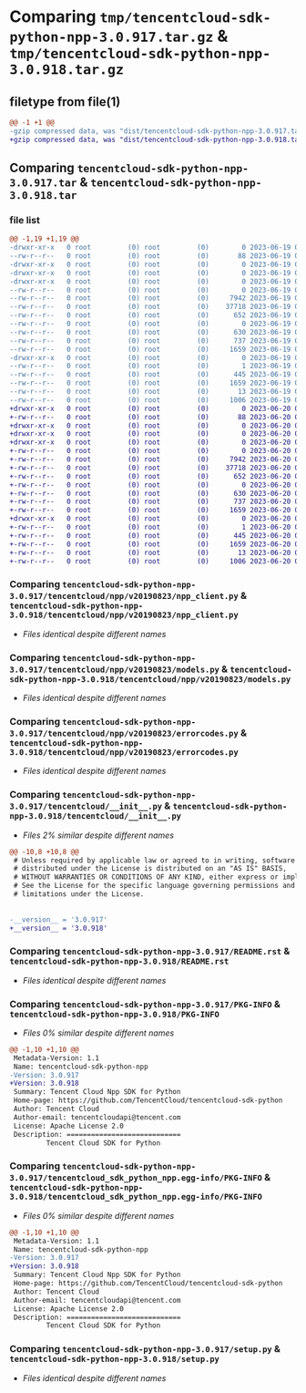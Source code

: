 # Comparing `tmp/tencentcloud-sdk-python-npp-3.0.917.tar.gz` & `tmp/tencentcloud-sdk-python-npp-3.0.918.tar.gz`

## filetype from file(1)

```diff
@@ -1 +1 @@
-gzip compressed data, was "dist/tencentcloud-sdk-python-npp-3.0.917.tar", last modified: Mon Jun 19 00:30:07 2023, max compression
+gzip compressed data, was "dist/tencentcloud-sdk-python-npp-3.0.918.tar", last modified: Tue Jun 20 02:45:12 2023, max compression
```

## Comparing `tencentcloud-sdk-python-npp-3.0.917.tar` & `tencentcloud-sdk-python-npp-3.0.918.tar`

### file list

```diff
@@ -1,19 +1,19 @@
-drwxr-xr-x   0 root         (0) root         (0)        0 2023-06-19 00:30:07.000000 tencentcloud-sdk-python-npp-3.0.917/
--rw-r--r--   0 root         (0) root         (0)       88 2023-06-19 00:30:07.000000 tencentcloud-sdk-python-npp-3.0.917/setup.cfg
-drwxr-xr-x   0 root         (0) root         (0)        0 2023-06-19 00:30:07.000000 tencentcloud-sdk-python-npp-3.0.917/tencentcloud/
-drwxr-xr-x   0 root         (0) root         (0)        0 2023-06-19 00:30:07.000000 tencentcloud-sdk-python-npp-3.0.917/tencentcloud/npp/
-drwxr-xr-x   0 root         (0) root         (0)        0 2023-06-19 00:30:07.000000 tencentcloud-sdk-python-npp-3.0.917/tencentcloud/npp/v20190823/
--rw-r--r--   0 root         (0) root         (0)        0 2023-06-19 00:30:07.000000 tencentcloud-sdk-python-npp-3.0.917/tencentcloud/npp/v20190823/__init__.py
--rw-r--r--   0 root         (0) root         (0)     7942 2023-06-19 00:30:07.000000 tencentcloud-sdk-python-npp-3.0.917/tencentcloud/npp/v20190823/npp_client.py
--rw-r--r--   0 root         (0) root         (0)    37718 2023-06-19 00:30:07.000000 tencentcloud-sdk-python-npp-3.0.917/tencentcloud/npp/v20190823/models.py
--rw-r--r--   0 root         (0) root         (0)      652 2023-06-19 00:30:07.000000 tencentcloud-sdk-python-npp-3.0.917/tencentcloud/npp/v20190823/errorcodes.py
--rw-r--r--   0 root         (0) root         (0)        0 2023-06-19 00:30:07.000000 tencentcloud-sdk-python-npp-3.0.917/tencentcloud/npp/__init__.py
--rw-r--r--   0 root         (0) root         (0)      630 2023-06-19 00:30:07.000000 tencentcloud-sdk-python-npp-3.0.917/tencentcloud/__init__.py
--rw-r--r--   0 root         (0) root         (0)      737 2023-06-19 00:30:07.000000 tencentcloud-sdk-python-npp-3.0.917/README.rst
--rw-r--r--   0 root         (0) root         (0)     1659 2023-06-19 00:30:07.000000 tencentcloud-sdk-python-npp-3.0.917/PKG-INFO
-drwxr-xr-x   0 root         (0) root         (0)        0 2023-06-19 00:30:07.000000 tencentcloud-sdk-python-npp-3.0.917/tencentcloud_sdk_python_npp.egg-info/
--rw-r--r--   0 root         (0) root         (0)        1 2023-06-19 00:30:07.000000 tencentcloud-sdk-python-npp-3.0.917/tencentcloud_sdk_python_npp.egg-info/dependency_links.txt
--rw-r--r--   0 root         (0) root         (0)      445 2023-06-19 00:30:07.000000 tencentcloud-sdk-python-npp-3.0.917/tencentcloud_sdk_python_npp.egg-info/SOURCES.txt
--rw-r--r--   0 root         (0) root         (0)     1659 2023-06-19 00:30:07.000000 tencentcloud-sdk-python-npp-3.0.917/tencentcloud_sdk_python_npp.egg-info/PKG-INFO
--rw-r--r--   0 root         (0) root         (0)       13 2023-06-19 00:30:07.000000 tencentcloud-sdk-python-npp-3.0.917/tencentcloud_sdk_python_npp.egg-info/top_level.txt
--rw-r--r--   0 root         (0) root         (0)     1006 2023-06-19 00:30:07.000000 tencentcloud-sdk-python-npp-3.0.917/setup.py
+drwxr-xr-x   0 root         (0) root         (0)        0 2023-06-20 02:45:12.000000 tencentcloud-sdk-python-npp-3.0.918/
+-rw-r--r--   0 root         (0) root         (0)       88 2023-06-20 02:45:12.000000 tencentcloud-sdk-python-npp-3.0.918/setup.cfg
+drwxr-xr-x   0 root         (0) root         (0)        0 2023-06-20 02:45:12.000000 tencentcloud-sdk-python-npp-3.0.918/tencentcloud/
+drwxr-xr-x   0 root         (0) root         (0)        0 2023-06-20 02:45:12.000000 tencentcloud-sdk-python-npp-3.0.918/tencentcloud/npp/
+drwxr-xr-x   0 root         (0) root         (0)        0 2023-06-20 02:45:12.000000 tencentcloud-sdk-python-npp-3.0.918/tencentcloud/npp/v20190823/
+-rw-r--r--   0 root         (0) root         (0)        0 2023-06-20 02:45:12.000000 tencentcloud-sdk-python-npp-3.0.918/tencentcloud/npp/v20190823/__init__.py
+-rw-r--r--   0 root         (0) root         (0)     7942 2023-06-20 02:45:12.000000 tencentcloud-sdk-python-npp-3.0.918/tencentcloud/npp/v20190823/npp_client.py
+-rw-r--r--   0 root         (0) root         (0)    37718 2023-06-20 02:45:12.000000 tencentcloud-sdk-python-npp-3.0.918/tencentcloud/npp/v20190823/models.py
+-rw-r--r--   0 root         (0) root         (0)      652 2023-06-20 02:45:12.000000 tencentcloud-sdk-python-npp-3.0.918/tencentcloud/npp/v20190823/errorcodes.py
+-rw-r--r--   0 root         (0) root         (0)        0 2023-06-20 02:45:12.000000 tencentcloud-sdk-python-npp-3.0.918/tencentcloud/npp/__init__.py
+-rw-r--r--   0 root         (0) root         (0)      630 2023-06-20 02:45:12.000000 tencentcloud-sdk-python-npp-3.0.918/tencentcloud/__init__.py
+-rw-r--r--   0 root         (0) root         (0)      737 2023-06-20 02:45:12.000000 tencentcloud-sdk-python-npp-3.0.918/README.rst
+-rw-r--r--   0 root         (0) root         (0)     1659 2023-06-20 02:45:12.000000 tencentcloud-sdk-python-npp-3.0.918/PKG-INFO
+drwxr-xr-x   0 root         (0) root         (0)        0 2023-06-20 02:45:12.000000 tencentcloud-sdk-python-npp-3.0.918/tencentcloud_sdk_python_npp.egg-info/
+-rw-r--r--   0 root         (0) root         (0)        1 2023-06-20 02:45:12.000000 tencentcloud-sdk-python-npp-3.0.918/tencentcloud_sdk_python_npp.egg-info/dependency_links.txt
+-rw-r--r--   0 root         (0) root         (0)      445 2023-06-20 02:45:12.000000 tencentcloud-sdk-python-npp-3.0.918/tencentcloud_sdk_python_npp.egg-info/SOURCES.txt
+-rw-r--r--   0 root         (0) root         (0)     1659 2023-06-20 02:45:12.000000 tencentcloud-sdk-python-npp-3.0.918/tencentcloud_sdk_python_npp.egg-info/PKG-INFO
+-rw-r--r--   0 root         (0) root         (0)       13 2023-06-20 02:45:12.000000 tencentcloud-sdk-python-npp-3.0.918/tencentcloud_sdk_python_npp.egg-info/top_level.txt
+-rw-r--r--   0 root         (0) root         (0)     1006 2023-06-20 02:45:12.000000 tencentcloud-sdk-python-npp-3.0.918/setup.py
```

### Comparing `tencentcloud-sdk-python-npp-3.0.917/tencentcloud/npp/v20190823/npp_client.py` & `tencentcloud-sdk-python-npp-3.0.918/tencentcloud/npp/v20190823/npp_client.py`

 * *Files identical despite different names*

### Comparing `tencentcloud-sdk-python-npp-3.0.917/tencentcloud/npp/v20190823/models.py` & `tencentcloud-sdk-python-npp-3.0.918/tencentcloud/npp/v20190823/models.py`

 * *Files identical despite different names*

### Comparing `tencentcloud-sdk-python-npp-3.0.917/tencentcloud/npp/v20190823/errorcodes.py` & `tencentcloud-sdk-python-npp-3.0.918/tencentcloud/npp/v20190823/errorcodes.py`

 * *Files identical despite different names*

### Comparing `tencentcloud-sdk-python-npp-3.0.917/tencentcloud/__init__.py` & `tencentcloud-sdk-python-npp-3.0.918/tencentcloud/__init__.py`

 * *Files 2% similar despite different names*

```diff
@@ -10,8 +10,8 @@
 # Unless required by applicable law or agreed to in writing, software
 # distributed under the License is distributed on an "AS IS" BASIS,
 # WITHOUT WARRANTIES OR CONDITIONS OF ANY KIND, either express or implied.
 # See the License for the specific language governing permissions and
 # limitations under the License.
 
 
-__version__ = '3.0.917'
+__version__ = '3.0.918'
```

### Comparing `tencentcloud-sdk-python-npp-3.0.917/README.rst` & `tencentcloud-sdk-python-npp-3.0.918/README.rst`

 * *Files identical despite different names*

### Comparing `tencentcloud-sdk-python-npp-3.0.917/PKG-INFO` & `tencentcloud-sdk-python-npp-3.0.918/PKG-INFO`

 * *Files 0% similar despite different names*

```diff
@@ -1,10 +1,10 @@
 Metadata-Version: 1.1
 Name: tencentcloud-sdk-python-npp
-Version: 3.0.917
+Version: 3.0.918
 Summary: Tencent Cloud Npp SDK for Python
 Home-page: https://github.com/TencentCloud/tencentcloud-sdk-python
 Author: Tencent Cloud
 Author-email: tencentcloudapi@tencent.com
 License: Apache License 2.0
 Description: ============================
         Tencent Cloud SDK for Python
```

### Comparing `tencentcloud-sdk-python-npp-3.0.917/tencentcloud_sdk_python_npp.egg-info/PKG-INFO` & `tencentcloud-sdk-python-npp-3.0.918/tencentcloud_sdk_python_npp.egg-info/PKG-INFO`

 * *Files 0% similar despite different names*

```diff
@@ -1,10 +1,10 @@
 Metadata-Version: 1.1
 Name: tencentcloud-sdk-python-npp
-Version: 3.0.917
+Version: 3.0.918
 Summary: Tencent Cloud Npp SDK for Python
 Home-page: https://github.com/TencentCloud/tencentcloud-sdk-python
 Author: Tencent Cloud
 Author-email: tencentcloudapi@tencent.com
 License: Apache License 2.0
 Description: ============================
         Tencent Cloud SDK for Python
```

### Comparing `tencentcloud-sdk-python-npp-3.0.917/setup.py` & `tencentcloud-sdk-python-npp-3.0.918/setup.py`

 * *Files identical despite different names*

